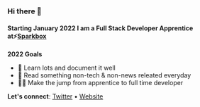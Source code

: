 ### Hi there 👋
#### Starting January 2022 I am a Full Stack Developer Apprentice at⚡[Sparkbox](https://sparkbox.com/)

**2022 Goals**
- :pencil: Learn lots and document it well
- :open_book: Read something non-tech & non-news releated everyday  
- :man_technologist: Make the jump from apprentice to full time developer

**Let's connect**: [Twitter](https://twitter.com/GaineyTheo) • [Website](https://theogainey.com)
